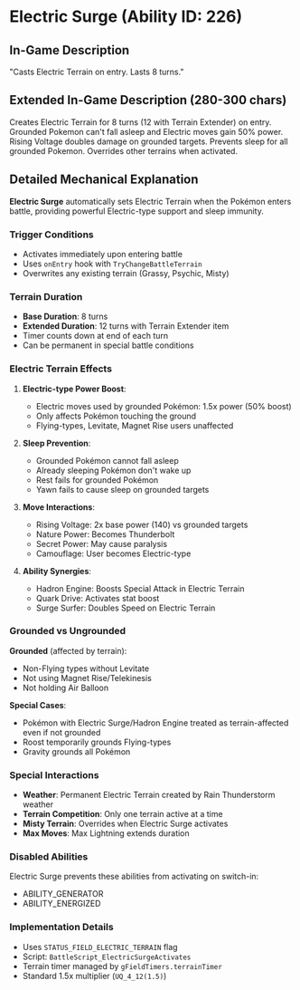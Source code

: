 # Electric Surge (Ability ID: 226)

## In-Game Description
"Casts Electric Terrain on entry. Lasts 8 turns."

## Extended In-Game Description (280-300 chars)
Creates Electric Terrain for 8 turns (12 with Terrain Extender) on entry. Grounded Pokemon can't fall asleep and Electric moves gain 50% power. Rising Voltage doubles damage on grounded targets. Prevents sleep for all grounded Pokemon. Overrides other terrains when activated.

## Detailed Mechanical Explanation
**Electric Surge** automatically sets Electric Terrain when the Pokémon enters battle, providing powerful Electric-type support and sleep immunity.

### Trigger Conditions
- Activates immediately upon entering battle
- Uses `onEntry` hook with `TryChangeBattleTerrain`
- Overwrites any existing terrain (Grassy, Psychic, Misty)

### Terrain Duration
- **Base Duration**: 8 turns
- **Extended Duration**: 12 turns with Terrain Extender item
- Timer counts down at end of each turn
- Can be permanent in special battle conditions

### Electric Terrain Effects
1. **Electric-type Power Boost**:
   - Electric moves used by grounded Pokémon: 1.5x power (50% boost)
   - Only affects Pokémon touching the ground
   - Flying-types, Levitate, Magnet Rise users unaffected

2. **Sleep Prevention**:
   - Grounded Pokémon cannot fall asleep
   - Already sleeping Pokémon don't wake up
   - Rest fails for grounded Pokémon
   - Yawn fails to cause sleep on grounded targets

3. **Move Interactions**:
   - Rising Voltage: 2x base power (140) vs grounded targets
   - Nature Power: Becomes Thunderbolt
   - Secret Power: May cause paralysis
   - Camouflage: User becomes Electric-type

4. **Ability Synergies**:
   - Hadron Engine: Boosts Special Attack in Electric Terrain
   - Quark Drive: Activates stat boost
   - Surge Surfer: Doubles Speed on Electric Terrain

### Grounded vs Ungrounded
**Grounded** (affected by terrain):
- Non-Flying types without Levitate
- Not using Magnet Rise/Telekinesis
- Not holding Air Balloon

**Special Cases**:
- Pokémon with Electric Surge/Hadron Engine treated as terrain-affected even if not grounded
- Roost temporarily grounds Flying-types
- Gravity grounds all Pokémon

### Special Interactions
- **Weather**: Permanent Electric Terrain created by Rain Thunderstorm weather
- **Terrain Competition**: Only one terrain active at a time
- **Misty Terrain**: Overrides when Electric Surge activates
- **Max Moves**: Max Lightning extends duration

### Disabled Abilities
Electric Surge prevents these abilities from activating on switch-in:
- ABILITY_GENERATOR
- ABILITY_ENERGIZED

### Implementation Details
- Uses `STATUS_FIELD_ELECTRIC_TERRAIN` flag
- Script: `BattleScript_ElectricSurgeActivates`
- Terrain timer managed by `gFieldTimers.terrainTimer`
- Standard 1.5x multiplier (`UQ_4_12(1.5)`)
